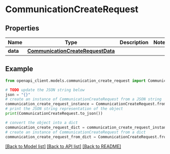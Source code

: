 # CommunicationCreateRequest


## Properties

Name | Type | Description | Notes
------------ | ------------- | ------------- | -------------
**data** | [**CommunicationCreateRequestData**](CommunicationCreateRequestData.md) |  | 

## Example

```python
from openapi_client.models.communication_create_request import CommunicationCreateRequest

# TODO update the JSON string below
json = "{}"
# create an instance of CommunicationCreateRequest from a JSON string
communication_create_request_instance = CommunicationCreateRequest.from_json(json)
# print the JSON string representation of the object
print(CommunicationCreateRequest.to_json())

# convert the object into a dict
communication_create_request_dict = communication_create_request_instance.to_dict()
# create an instance of CommunicationCreateRequest from a dict
communication_create_request_from_dict = CommunicationCreateRequest.from_dict(communication_create_request_dict)
```
[[Back to Model list]](../README.md#documentation-for-models) [[Back to API list]](../README.md#documentation-for-api-endpoints) [[Back to README]](../README.md)


